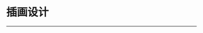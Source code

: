 # 插画设计

---

<content-page 
    :superlink="[
      {
          title: '蓝湖',
          icon: 'https://cdn.lanhuapp.com/web/static/favicon.ico',
          href: 'https://lanhuapp.com/',
          description: '高效的产品设计协作平台'
        },
        {
          title: '稿定-设计',
          icon: 'https://www.gaoding.com/favicon.ico',
          href: 'https://www.gaoding.com/templates/fcc1612548-fc1612547',
          description: '首图图片模板在线设计制作'
        },
        {
          title: '稿定-PS',
          icon: 'https://ps.gaoding.com/favicon.ico',
          href: 'https://ps.gaoding.com/#/',
          description: '稿定 在线PS'
        },
        {
          title: '创客贴',
          icon: 'https://www.chuangkit.com/favicon.ico',
          href: 'https://www.chuangkit.com/',
          description: '让设计触手可得'
        },
        {
          title: '花瓣-设计',
          icon: 'https://huaban.com/favicon.ico',
          href: 'https://huaban.com/',
          description: '花瓣，陪你做生活的设计师'
        },
        {
          title: 'LOADING.IO',
          icon: '/images/loading.ico',
          href: 'https://loading.io/',
          description: 'Animation Made Easy'
        },
        {
          title: 'Iconfont',
          icon:
            'https://img.alicdn.com/tps/i4/TB1_oz6GVXXXXaFXpXXJDFnIXXX-64-64.ico',
          href: 'https://www.iconfont.cn/',
          description: '阿里妈妈MUX倾力打造的矢量图标管理、交流平台。'
        },
        {
          title: 'IconPark资源站',
          icon:
            'https://sf1-scmcdn-tos.pstatp.com/obj/goofy/ad/bydesign/iconparksite/logo.svg',
          href: 'https://iconpark.bytedance.com/',
          description: '丰富多彩的资源库免费使用'
        },
        {
          title: 'Fontawesome',
          icon: '/images/fontawesome.ico',
          href: 'http://www.fontawesome.com.cn/icons-ui/',
          description: 'Fontawesome The Icons'
        },
        {
          title: 'unDraw',
          icon: 'https://undraw.co/favicon.ico',
          href: 'https://undraw.co/illustrations',
          description: 'Browse to find the images that fit your needs and click to download. Use the on-the-fly color image generation to match your brand identity.'
        },
        {
          title: 'IRA Design',
          icon: 'https://iradesign.io/assets/img/favicon.svg',
          href: 'https://iradesign.io/illustrations',
          description: 'Discover IRA illustrations to power up your project.'
        },
        {
          title: 'Ouch',
          icon: 'https://maxst.icons8.com/vue-static/ouch/seo/favicon.png',
          href: 'https://icons8.com/illustrations',
          description: 'Free vector illustrations to enhance your project'
        },
        {
          title: 'DrawKit',
          icon: 'https://assets-global.website-files.com/5bcb46130508ef456a7b2930/5bccdc4be50f241805c1a48b_drawkit-favicon-export-v0.1.png',
          href: 'https://www.drawkit.io/',
          description: 'Beautiful, free illustrations. Updated weekly.'
        },
        {
          title: 'Humaaans',
          icon: 'https://assets.website-files.com/5bff8886c3964a992e90d465/5c00a0ccd86e9656ff7c748a_favicon-32.png',
          href: 'https://www.humaaans.com/',
          description: 'Mix-&-match illustrations of people with a design library'
        },
        {
          title: 'illu-station',
          icon: 'https://mllj2j8xvfl0.i.optimole.com/d0cOXWA.3970~373ad/w:auto/h:auto/q:90/https://s30246.pcdn.co/wp-content/uploads/2019/04/cropped-favicon-2-32x32.png',
          href: 'https://themeisle.com/illustrations/',
          description: 'Illustrations to use in your next project'
        },
        {
          title: 'blush.design',
          icon: 'https://blush.design/favicon-32x32.png',
          href: 'https://blush.design/',
          description: '运用全球艺术家的系列轻松创建和定制精美的插画。试试吧，超有趣。'
        },
        {
          title: 'Glaze',
          icon: 'https://www.glazestock.com/img/icons/favicon-32x32.png',
          href: 'https://www.glazestock.com/',
          description: 'Memorable products, brands, & presentations start with our curated royalty-free illustration library'
        },
        {
          title: 'ManyPixels',
          icon: 'https://www.manypixels.co/favicon.ico',
          href: 'https://www.manypixels.co/gallery',
          description: '2,500+ royalty-free illustrations to power up your designs'
        },
        {
          title: 'Storyset',
          icon: 'https://storyset.com/favicon-32x32.png',
          href: 'https://storyset.com/',
          description: 'Awesome free customizable illustrations for your next project'
        },
        {
          title: 'figma',
          icon: 'https://static.figma.com/app/icon/1/favicon.png',
          href: 'https://www.figma.com/',
          description: 'www.figma.com/'
        },
        {
          title: 'Color Hunt',
          icon: 'https://colorhunt.co/img/color-hunt-icon-192.png?v4',
          href: 'https://colorhunt.co/',
          description: 'Color Palettes for Designers and Artists'
        }
    ]"
/>
